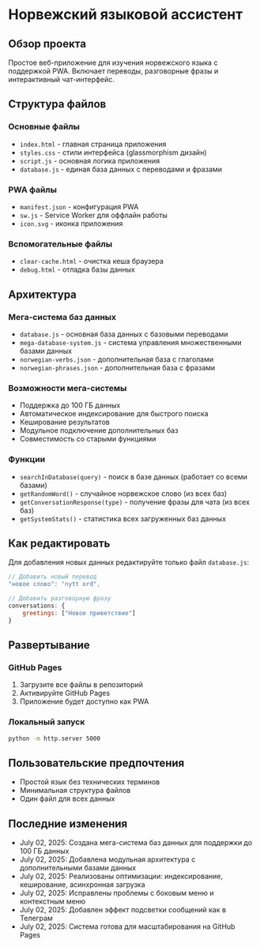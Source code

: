 # Норвежский языковой ассистент

## Обзор проекта

Простое веб-приложение для изучения норвежского языка с поддержкой PWA. Включает переводы, разговорные фразы и интерактивный чат-интерфейс.

## Структура файлов

### Основные файлы
- `index.html` - главная страница приложения
- `styles.css` - стили интерфейса (glassmorphism дизайн)
- `script.js` - основная логика приложения
- `database.js` - единая база данных с переводами и фразами

### PWA файлы
- `manifest.json` - конфигурация PWA
- `sw.js` - Service Worker для оффлайн работы
- `icon.svg` - иконка приложения

### Вспомогательные файлы
- `clear-cache.html` - очистка кеша браузера
- `debug.html` - отладка базы данных

## Архитектура

### Мега-система баз данных
- `database.js` - основная база данных с базовыми переводами
- `mega-database-system.js` - система управления множественными базами данных
- `norwegian-verbs.json` - дополнительная база с глаголами
- `norwegian-phrases.json` - дополнительная база с фразами

### Возможности мега-системы
- Поддержка до 100 ГБ данных
- Автоматическое индексирование для быстрого поиска
- Кеширование результатов
- Модульное подключение дополнительных баз
- Совместимость со старыми функциями

### Функции
- `searchInDatabase(query)` - поиск в базе данных (работает со всеми базами)
- `getRandomWord()` - случайное норвежское слово (из всех баз)
- `getConversationResponse(type)` - получение фразы для чата (из всех баз)
- `getSystemStats()` - статистика всех загруженных баз данных

## Как редактировать

Для добавления новых данных редактируйте только файл `database.js`:

```javascript
// Добавить новый перевод
"новое слово": "nytt ord",

// Добавить разговорную фразу
conversations: {
    greetings: ["Новое приветствие"]
}
```

## Развертывание

### GitHub Pages
1. Загрузите все файлы в репозиторий
2. Активируйте GitHub Pages
3. Приложение будет доступно как PWA

### Локальный запуск
```bash
python -m http.server 5000
```

## Пользовательские предпочтения

- Простой язык без технических терминов
- Минимальная структура файлов
- Один файл для всех данных

## Последние изменения

- July 02, 2025: Создана мега-система баз данных для поддержки до 100 ГБ данных
- July 02, 2025: Добавлена модульная архитектура с дополнительными базами данных
- July 02, 2025: Реализованы оптимизации: индексирование, кеширование, асинхронная загрузка
- July 02, 2025: Исправлены проблемы с боковым меню и контекстным меню
- July 02, 2025: Добавлен эффект подсветки сообщений как в Телеграм
- July 02, 2025: Система готова для масштабирования на GitHub Pages